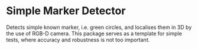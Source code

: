 # Simple Marker Detector

Detects simple known marker, i.e. green circles, and localises them in 3D by the use of RGB-D camera. This package serves as a template for simple tests, where accuracy and robustness is not too important.
